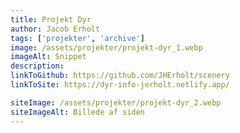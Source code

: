 ```yaml
---
title: Projekt Dyr
author: Jacob Erholt
tags: ['projekter', 'archive']
image: /assets/projekter/projekt-dyr_1.webp
imageAlt: Snippet
description: 
linkToGithub: https://github.com/JHErholt/scenery
linkToSite: https://dyr-info-jerholt.netlify.app/

siteImage: /assets/projekter/projekt-dyr_2.webp
siteImageAlt: Billede af siden
---
```

<p></p>

<p></p>

<p></p>